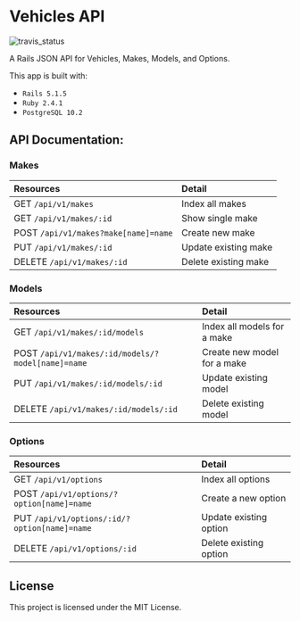 # Vehicles API

![travis_status](https://travis-ci.org/podoglyph/vehicles_api.svg?branch=master)

A Rails JSON API for Vehicles, Makes, Models, and Options.

This app is built with:

* `Rails 5.1.5`
* `Ruby 2.4.1`
* `PostgreSQL 10.2`

## API Documentation:

### Makes

| Resources | Detail |
| :-------- |:-------|
| GET `/api/v1/makes` | Index all makes |
| GET `/api/v1/makes/:id` | Show single make |
| POST `/api/v1/makes?make[name]=name` | Create new make |
| PUT `/api/v1/makes/:id` | Update existing make |
| DELETE `/api/v1/makes/:id` | Delete existing make |


### Models

| Resources | Detail |
| :-------- |:-------|
| GET `/api/v1/makes/:id/models` | Index all models for a make |
| POST `/api/v1/makes/:id/models/?model[name]=name` | Create new model for a make |
| PUT `/api/v1/makes/:id/models/:id` | Update existing model |
| DELETE `/api/v1/makes/:id/models/:id` | Delete existing model |

### Options

| Resources | Detail |
| :-------- |:-------|
| GET `/api/v1/options` | Index all options |
| POST `/api/v1/options/?option[name]=name` | Create a new option |
| PUT `/api/v1/options/:id/?option[name]=name` | Update existing option |
| DELETE `/api/v1/options/:id` | Delete existing option |

## License

This project is licensed under the MIT License.
